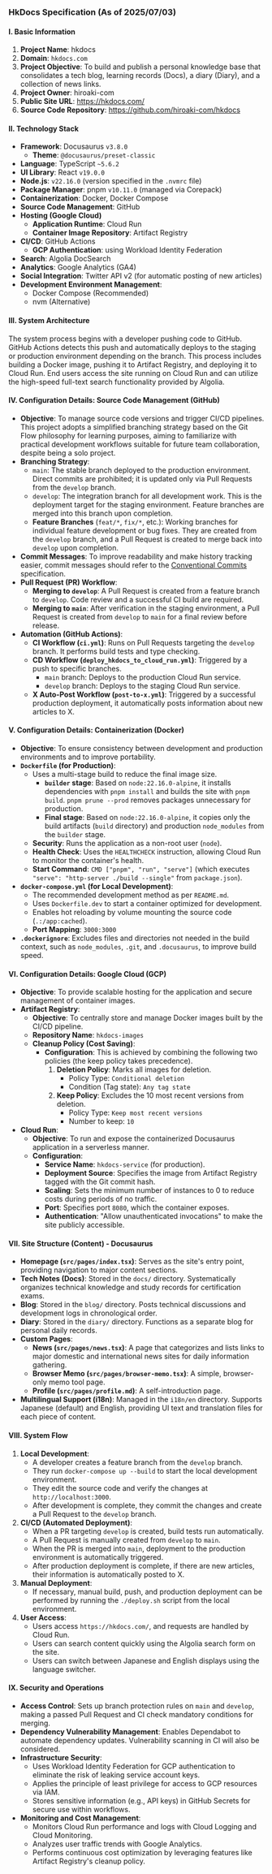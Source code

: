 ### HkDocs Specification (As of 2025/07/03)

#### I. Basic Information

1.  **Project Name**: hkdocs
2.  **Domain**: `hkdocs.com`
3.  **Project Objective**: To build and publish a personal knowledge base that consolidates a tech blog, learning records (Docs), a diary (Diary), and a collection of news links.
4.  **Project Owner**: hiroaki-com
5.  **Public Site URL**: https://hkdocs.com/
6.  **Source Code Repository**: https://github.com/hiroaki-com/hkdocs

#### II. Technology Stack

*   **Framework**: Docusaurus `v3.8.0`
    *   **Theme**: `@docusaurus/preset-classic`
*   **Language**: TypeScript `~5.6.2`
*   **UI Library**: React `v19.0.0`
*   **Node.js**: `v22.16.0` (version specified in the `.nvmrc` file)
*   **Package Manager**: pnpm `v10.11.0` (managed via Corepack)
*   **Containerization**: Docker, Docker Compose
*   **Source Code Management**: GitHub
*   **Hosting (Google Cloud)**
    *   **Application Runtime**: Cloud Run
    *   **Container Image Repository**: Artifact Registry
*   **CI/CD**: GitHub Actions
    *   **GCP Authentication**: using Workload Identity Federation
*   **Search**: Algolia DocSearch
*   **Analytics**: Google Analytics (GA4)
*   **Social Integration**: Twitter API v2 (for automatic posting of new articles)
*   **Development Environment Management**:
    *   Docker Compose (Recommended)
    *   nvm (Alternative)

#### III. System Architecture

The system process begins with a developer pushing code to GitHub. GitHub Actions detects this push and automatically deploys to the staging or production environment depending on the branch. This process includes building a Docker image, pushing it to Artifact Registry, and deploying it to Cloud Run. End users access the site running on Cloud Run and can utilize the high-speed full-text search functionality provided by Algolia.

#### IV. Configuration Details: Source Code Management (GitHub)

*   **Objective**: To manage source code versions and trigger CI/CD pipelines. This project adopts a simplified branching strategy based on the Git Flow philosophy for learning purposes, aiming to familiarize with practical development workflows suitable for future team collaboration, despite being a solo project.
*   **Branching Strategy**:
    *   `main`: The stable branch deployed to the production environment. Direct commits are prohibited; it is updated only via Pull Requests from the `develop` branch.
    *   `develop`: The integration branch for all development work. This is the deployment target for the staging environment. Feature branches are merged into this branch upon completion.
    *   **Feature Branches** (`feat/*`, `fix/*`, etc.): Working branches for individual feature development or bug fixes. They are created from the `develop` branch, and a Pull Request is created to merge back into `develop` upon completion.
*   **Commit Messages**: To improve readability and make history tracking easier, commit messages should refer to the [Conventional Commits](https://www.conventionalcommits.org/en/v1.0.0/) specification.
*   **Pull Request (PR) Workflow**:
    *   **Merging to `develop`**: A Pull Request is created from a feature branch to `develop`. Code review and a successful CI build are required.
    *   **Merging to `main`**: After verification in the staging environment, a Pull Request is created from `develop` to `main` for a final review before release.
*   **Automation (GitHub Actions)**:
    *   **CI Workflow (`ci.yml`)**: Runs on Pull Requests targeting the `develop` branch. It performs build tests and type checking.
    *   **CD Workflow (`deploy_hkdocs_to_cloud_run.yml`)**: Triggered by a push to specific branches.
        *   `main` branch: Deploys to the production Cloud Run service.
        *   `develop` branch: Deploys to the staging Cloud Run service.
    *   **X Auto-Post Workflow (`post-to-x.yml`)**: Triggered by a successful production deployment, it automatically posts information about new articles to X.

#### V. Configuration Details: Containerization (Docker)

*   **Objective**: To ensure consistency between development and production environments and to improve portability.
*   **`Dockerfile` (for Production)**:
    *   Uses a multi-stage build to reduce the final image size.
        *   **`builder` stage**: Based on `node:22.16.0-alpine`, it installs dependencies with `pnpm install` and builds the site with `pnpm build`. `pnpm prune --prod` removes packages unnecessary for production.
        *   **Final stage**: Based on `node:22.16.0-alpine`, it copies only the build artifacts (`build` directory) and production `node_modules` from the `builder` stage.
    *   **Security**: Runs the application as a non-root user (`node`).
    *   **Health Check**: Uses the `HEALTHCHECK` instruction, allowing Cloud Run to monitor the container's health.
    *   **Start Command**: `CMD ["pnpm", "run", "serve"]` (which executes `"serve": "http-server ./build --single"` from `package.json`).
*   **`docker-compose.yml` (for Local Development)**:
    *   The recommended development method as per `README.md`.
    *   Uses `Dockerfile.dev` to start a container optimized for development.
    *   Enables hot reloading by volume mounting the source code (`.:/app:cached`).
    *   **Port Mapping**: `3000:3000`
*   **`.dockerignore`**: Excludes files and directories not needed in the build context, such as `node_modules`, `.git`, and `.docusaurus`, to improve build speed.

#### VI. Configuration Details: Google Cloud (GCP)

*   **Objective**: To provide scalable hosting for the application and secure management of container images.
*   **Artifact Registry**:
    *   **Objective**: To centrally store and manage Docker images built by the CI/CD pipeline.
    *   **Repository Name**: `hkdocs-images`
    *   **Cleanup Policy (Cost Saving)**:
        *   **Configuration**: This is achieved by combining the following two policies (the keep policy takes precedence).
            1.  **Deletion Policy**: Marks all images for deletion.
                *   Policy Type: `Conditional deletion`
                *   Condition (Tag state): `Any tag state`
            2.  **Keep Policy**: Excludes the 10 most recent versions from deletion.
                *   Policy Type: `Keep most recent versions`
                *   Number to keep: `10`
*   **Cloud Run**:
    *   **Objective**: To run and expose the containerized Docusaurus application in a serverless manner.
    *   **Configuration**:
        *   **Service Name**: `hkdocs-service` (for production).
        *   **Deployment Source**: Specifies the image from Artifact Registry tagged with the Git commit hash.
        *   **Scaling**: Sets the minimum number of instances to 0 to reduce costs during periods of no traffic.
        *   **Port**: Specifies port `8080`, which the container exposes.
        *   **Authentication**: "Allow unauthenticated invocations" to make the site publicly accessible.

#### VII. Site Structure (Content) - Docusaurus

*   **Homepage (`src/pages/index.tsx`)**: Serves as the site's entry point, providing navigation to major content sections.
*   **Tech Notes (Docs)**: Stored in the `docs/` directory. Systematically organizes technical knowledge and study records for certification exams.
*   **Blog**: Stored in the `blog/` directory. Posts technical discussions and development logs in chronological order.
*   **Diary**: Stored in the `diary/` directory. Functions as a separate blog for personal daily records.
*   **Custom Pages**:
    *   **News (`src/pages/news.tsx`)**: A page that categorizes and lists links to major domestic and international news sites for daily information gathering.
    *   **Browser Memo (`src/pages/browser-memo.tsx`)**: A simple, browser-only memo tool page.
    *   **Profile (`src/pages/profile.md`)**: A self-introduction page.
*   **Multilingual Support (i18n)**: Managed in the `i18n/en` directory. Supports Japanese (default) and English, providing UI text and translation files for each piece of content.

#### VIII. System Flow

1.  **Local Development**:
    *   A developer creates a feature branch from the `develop` branch.
    *   They run `docker-compose up --build` to start the local development environment.
    *   They edit the source code and verify the changes at `http://localhost:3000`.
    *   After development is complete, they commit the changes and create a Pull Request to the `develop` branch.
2.  **CI/CD (Automated Deployment)**:
    *   When a PR targeting `develop` is created, build tests run automatically.
    *   A Pull Request is manually created from `develop` to `main`.
    *   When the PR is merged into `main`, deployment to the production environment is automatically triggered.
    *   After production deployment is complete, if there are new articles, their information is automatically posted to X.
3.  **Manual Deployment**:
    *   If necessary, manual build, push, and production deployment can be performed by running the `./deploy.sh` script from the local environment.
4.  **User Access**:
    *   Users access `https://hkdocs.com/`, and requests are handled by Cloud Run.
    *   Users can search content quickly using the Algolia search form on the site.
    *   Users can switch between Japanese and English displays using the language switcher.

#### IX. Security and Operations

*   **Access Control**: Sets up branch protection rules on `main` and `develop`, making a passed Pull Request and CI check mandatory conditions for merging.
*   **Dependency Vulnerability Management**: Enables Dependabot to automate dependency updates. Vulnerability scanning in CI will also be considered.
*   **Infrastructure Security**:
    *   Uses Workload Identity Federation for GCP authentication to eliminate the risk of leaking service account keys.
    *   Applies the principle of least privilege for access to GCP resources via IAM.
    *   Stores sensitive information (e.g., API keys) in GitHub Secrets for secure use within workflows.
*   **Monitoring and Cost Management**:
    *   Monitors Cloud Run performance and logs with Cloud Logging and Cloud Monitoring.
    *   Analyzes user traffic trends with Google Analytics.
    *   Performs continuous cost optimization by leveraging features like Artifact Registry's cleanup policy.
